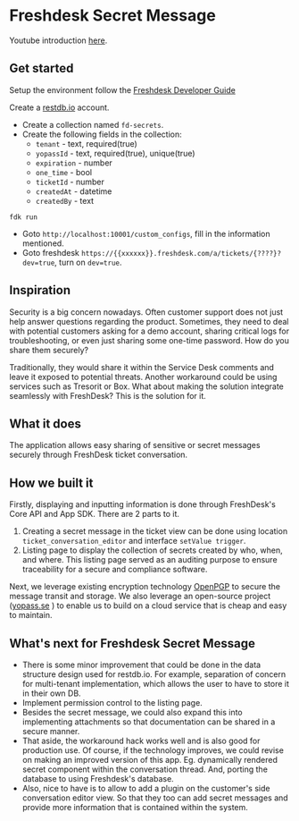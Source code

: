 # Freshdesk Secret Message

Youtube introduction [here](https://www.youtube.com/watch?v=vdmlns1Y9a8).

## Get started
Setup the environment follow the [Freshdesk Developer Guide](https://developers.freshdesk.com/v2/docs/quick-start/)

Create a [restdb.io](https://restdb.io) account.
  - Create a collection named `fd-secrets`.
  - Create the following fields in the collection:
    - `tenant` - text, required(true)
    - `yopassId` - text, required(true), unique(true)
    - `expiration` - number
    - `one_time` - bool
    - `ticketId` - number
    - `createdAt` - datetime
    - `createdBy` - text

`fdk run`
  - Goto `http://localhost:10001/custom_configs`, fill in the information mentioned.
  - Goto freshdesk `https://{{xxxxxx}}.freshdesk.com/a/tickets/{????}?dev=true`, turn on `dev=true`.

## Inspiration
Security is a big concern nowadays. Often customer support does not just help answer questions regarding the product. Sometimes, they need to deal with potential customers asking for a demo account,  sharing critical logs for troubleshooting, or even just sharing some one-time password. How do you share them securely?

Traditionally, they would share it within the Service Desk comments and leave it exposed to potential threats. Another workaround could be using services such as Tresorit or Box. What about making the solution integrate seamlessly with FreshDesk? This is the solution for it.

## What it does
The application allows easy sharing of sensitive or secret messages securely through FreshDesk ticket conversation.

## How we built it
Firstly, displaying and inputting information is done through FreshDesk's Core API and App SDK. There are 2 parts to it.
1. Creating a secret message in the ticket view can be done using location `ticket_conversation_editor` and interface `setValue trigger`.
2. Listing page to display the collection of secrets created by who, when, and where. This listing page served as an auditing purpose to ensure traceability for a secure and compliance software.
 
Next, we leverage existing encryption technology [OpenPGP](https://openpgpjs.org) to secure the message transit and storage.  We also leverage an open-source project ([yopass.se](https://yopass.se/#/) ) to enable us to build on a cloud service that is cheap and easy to maintain.

## What's next for Freshdesk Secret Message

- There is some minor improvement that could be done in the data structure design used for restdb.io. For example, separation of concern for multi-tenant implementation, which allows the user to have to store it in their own DB.
- Implement permission control to the listing page.
- Besides the secret message, we could also expand this into implementing attachments so that documentation can be shared in a secure manner.
- That aside, the workaround hack works well and is also good for production use. Of course, if the technology improves, we could revise on making an improved version of this app. Eg. dynamically rendered secret component within the conversation thread. And, porting the database to using Freshdesk's database.
- Also, nice to have is to allow to add a plugin on the customer's side conversation editor view. So that they too can add secret messages and provide more information that is contained within the system.
